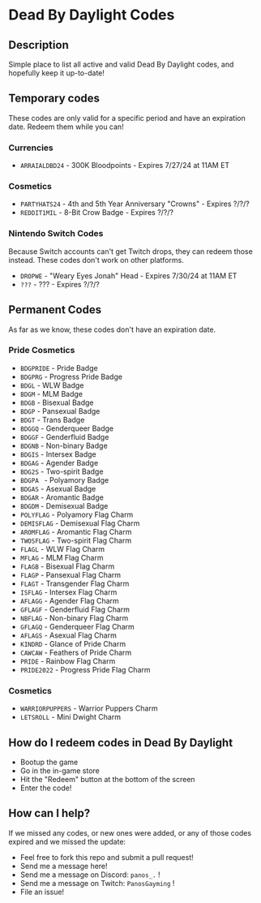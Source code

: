 # Dead By Daylight Codes

## Description

Simple place to list all active and valid Dead By Daylight codes, and hopefully keep it up-to-date!

## Temporary codes

These codes are only valid for a specific period and have an expiration date. Redeem them while you can!

### Currencies

* `ARRAIALDBD24` - 300K Bloodpoints - Expires 7/27/24 at 11AM ET

### Cosmetics

* `PARTYHATS24` - 4th and 5th Year Anniversary "Crowns" - Expires ?/?/?
* `REDDIT1MIL` - 8-Bit Crow Badge - Expires ?/?/?
  
### Nintendo Switch Codes

Because Switch accounts can't get Twitch drops, they can redeem those instead. These codes don't work on other platforms.

* `DROPWE` - "Weary Eyes Jonah" Head - Expires 7/30/24 at 11AM ET
* `???` - ??? - Expires ?/?/?

## Permanent Codes

As far as we know, these codes don't have an expiration date.

### Pride Cosmetics

* `BDGPRIDE` - Pride Badge
* `BDGPRG` - Progress Pride Badge
* `BDGL` - WLW Badge
* `BDGM` - MLM Badge
* `BDGB` - Bisexual Badge
* `BDGP` - Pansexual Badge
* `BDGT` - Trans Badge
* `BDGGQ` - Genderqueer Badge
* `BDGGF` - Genderfluid Badge
* `BDGNB` - Non-binary Badge
* `BDGIS` - Intersex Badge
* `BDGAG` - Agender Badge
* `BDG2S` - Two-spirit Badge
* `BDGPA ` - Polyamory Badge
* `BDGAS` - Asexual Badge
* `BDGAR` - Aromantic Badge
* `BDGDM` - Demisexual Badge
* `POLYFLAG` - Polyamory Flag Charm
* `DEMISFLAG` - Demisexual Flag Charm
* `AROMFLAG` - Aromantic Flag Charm
* `TWOSFLAG` - Two-spirit Flag Charm
* `FLAGL` - WLW Flag Charm
* `MFLAG` - MLM Flag Charm
* `FLAGB` - Bisexual Flag Charm
* `FLAGP` - Pansexual Flag Charm
* `FLAGT` - Transgender Flag Charm
* `ISFLAG` - Intersex Flag Charm
* `AFLAGG` - Agender Flag Charm
* `GFLAGF` - Genderfluid Flag Charm
* `NBFLAG` - Non-binary Flag Charm
* `GFLAGQ` - Genderqueer Flag Charm
* `AFLAGS` - Asexual Flag Charm
* `KINDRD` - Glance of Pride Charm
* `CAWCAW` - Feathers of Pride Charm
* `PRIDE` - Rainbow Flag Charm
* `PRIDE2022` - Progress Pride Flag Charm

### Cosmetics

* `WARRIORPUPPERS` - Warrior Puppers Charm
* `LETSROLL` - Mini Dwight Charm

## How do I redeem codes in Dead By Daylight

* Bootup the game
* Go in the in-game store
* Hit the "Redeem" button at the bottom of the screen
* Enter the code!

## How can I help?

If we missed any codes, or new ones were added, or any of those codes expired and we missed the update:

* Feel free to fork this repo and submit a pull request!
* Send me a message here!
* Send me a message on Discord: `panos_.` !
* Send me a message on Twitch: `PanosGayming` !
* File an issue! 
